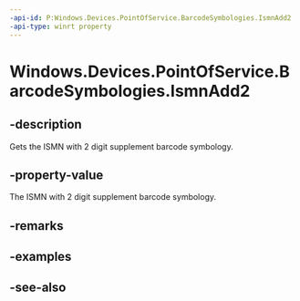 ```yaml
---
-api-id: P:Windows.Devices.PointOfService.BarcodeSymbologies.IsmnAdd2
-api-type: winrt property
---
```


<!-- Property syntax
public uint IsmnAdd2 { get; }
-->

# Windows.Devices.PointOfService.BarcodeSymbologies.IsmnAdd2

## -description
Gets the ISMN with 2 digit supplement barcode symbology.

## -property-value
The ISMN with 2 digit supplement barcode symbology.

## -remarks

## -examples

## -see-also
